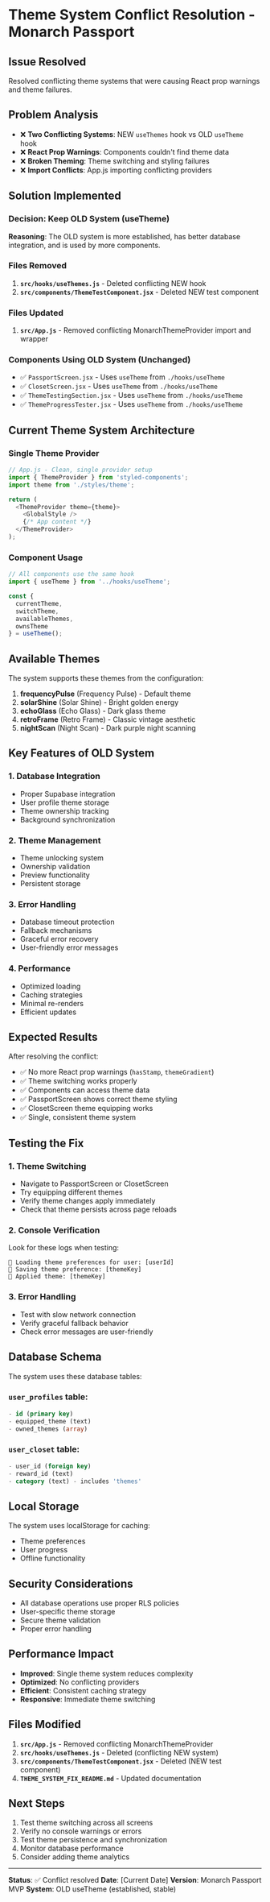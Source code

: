 # Theme System Conflict Resolution - Monarch Passport

## Issue Resolved
Resolved conflicting theme systems that were causing React prop warnings and theme failures.

## Problem Analysis
- ❌ **Two Conflicting Systems**: NEW `useThemes` hook vs OLD `useTheme` hook
- ❌ **React Prop Warnings**: Components couldn't find theme data
- ❌ **Broken Theming**: Theme switching and styling failures
- ❌ **Import Conflicts**: App.js importing conflicting providers

## Solution Implemented

### **Decision: Keep OLD System (useTheme)**
**Reasoning**: The OLD system is more established, has better database integration, and is used by more components.

### **Files Removed**
1. **`src/hooks/useThemes.js`** - Deleted conflicting NEW hook
2. **`src/components/ThemeTestComponent.jsx`** - Deleted NEW test component

### **Files Updated**
1. **`src/App.js`** - Removed conflicting MonarchThemeProvider import and wrapper

### **Components Using OLD System (Unchanged)**
- ✅ `PassportScreen.jsx` - Uses `useTheme` from `./hooks/useTheme`
- ✅ `ClosetScreen.jsx` - Uses `useTheme` from `./hooks/useTheme`
- ✅ `ThemeTestingSection.jsx` - Uses `useTheme` from `./hooks/useTheme`
- ✅ `ThemeProgressTester.jsx` - Uses `useTheme` from `./hooks/useTheme`

## Current Theme System Architecture

### **Single Theme Provider**
```javascript
// App.js - Clean, single provider setup
import { ThemeProvider } from 'styled-components';
import theme from './styles/theme';

return (
  <ThemeProvider theme={theme}>
    <GlobalStyle />
    {/* App content */}
  </ThemeProvider>
);
```

### **Component Usage**
```javascript
// All components use the same hook
import { useTheme } from '../hooks/useTheme';

const { 
  currentTheme, 
  switchTheme, 
  availableThemes,
  ownsTheme 
} = useTheme();
```

## Available Themes

The system supports these themes from the configuration:

1. **frequencyPulse** (Frequency Pulse) - Default theme
2. **solarShine** (Solar Shine) - Bright golden energy
3. **echoGlass** (Echo Glass) - Dark glass theme
4. **retroFrame** (Retro Frame) - Classic vintage aesthetic
5. **nightScan** (Night Scan) - Dark purple night scanning

## Key Features of OLD System

### 1. **Database Integration**
- Proper Supabase integration
- User profile theme storage
- Theme ownership tracking
- Background synchronization

### 2. **Theme Management**
- Theme unlocking system
- Ownership validation
- Preview functionality
- Persistent storage

### 3. **Error Handling**
- Database timeout protection
- Fallback mechanisms
- Graceful error recovery
- User-friendly error messages

### 4. **Performance**
- Optimized loading
- Caching strategies
- Minimal re-renders
- Efficient updates

## Expected Results

After resolving the conflict:
- ✅ No more React prop warnings (`hasStamp`, `themeGradient`)
- ✅ Theme switching works properly
- ✅ Components can access theme data
- ✅ PassportScreen shows correct theme styling
- ✅ ClosetScreen theme equipping works
- ✅ Single, consistent theme system

## Testing the Fix

### 1. **Theme Switching**
- Navigate to PassportScreen or ClosetScreen
- Try equipping different themes
- Verify theme changes apply immediately
- Check that theme persists across page reloads

### 2. **Console Verification**
Look for these logs when testing:
```
🦋 Loading theme preferences for user: [userId]
🦋 Saving theme preference: [themeKey]
🦋 Applied theme: [themeKey]
```

### 3. **Error Handling**
- Test with slow network connection
- Verify graceful fallback behavior
- Check error messages are user-friendly

## Database Schema

The system uses these database tables:

### `user_profiles` table:
```sql
- id (primary key)
- equipped_theme (text)
- owned_themes (array)
```

### `user_closet` table:
```sql
- user_id (foreign key)
- reward_id (text)
- category (text) - includes 'themes'
```

## Local Storage

The system uses localStorage for caching:
- Theme preferences
- User progress
- Offline functionality

## Security Considerations

- All database operations use proper RLS policies
- User-specific theme storage
- Secure theme validation
- Proper error handling

## Performance Impact

- **Improved**: Single theme system reduces complexity
- **Optimized**: No conflicting providers
- **Efficient**: Consistent caching strategy
- **Responsive**: Immediate theme switching

## Files Modified

1. **`src/App.js`** - Removed conflicting MonarchThemeProvider
2. **`src/hooks/useThemes.js`** - Deleted (conflicting NEW system)
3. **`src/components/ThemeTestComponent.jsx`** - Deleted (NEW test component)
4. **`THEME_SYSTEM_FIX_README.md`** - Updated documentation

## Next Steps

1. Test theme switching across all screens
2. Verify no console warnings or errors
3. Test theme persistence and synchronization
4. Monitor database performance
5. Consider adding theme analytics

---

**Status**: ✅ Conflict resolved
**Date**: [Current Date]
**Version**: Monarch Passport MVP
**System**: OLD useTheme (established, stable) 